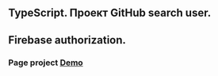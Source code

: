 ## TypeScript. Проект GitHub search user.

## Firebase authorization.

### Page project [Demo](https://konst1984.github.io/user_search/)